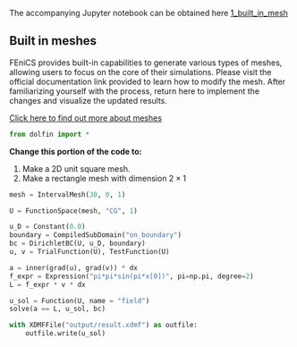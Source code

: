 The accompanying Jupyter notebook can be obtained here [1_built_in_mesh](../../../src/day-1/exercises/1_built_in_mesh.ipynb)



## Built in meshes

FEniCS provides built-in capabilities to generate various types of meshes, allowing users to focus on the core of their simulations. Please visit the official documentation link provided to learn how to modify the mesh. After familiarizing yourself with the process, return here to implement the changes and visualize the updated results.

[Click here to find out more about meshes](https://fenicsproject.org/olddocs/dolfin/latest/python/demos/built-in-meshes/demo_built-in-meshes.py.html)


```python
from dolfin import *
```

**Change this portion of the code to:**
1. Make a 2D unit square mesh.
2. Make a rectangle mesh with dimension $2 \times 1$


```python
mesh = IntervalMesh(30, 0, 1)
```


```python
U = FunctionSpace(mesh, "CG", 1)

u_D = Constant(0.0)
boundary = CompiledSubDomain("on_boundary")
bc = DirichletBC(U, u_D, boundary)
u, v = TrialFunction(U), TestFunction(U)

a = inner(grad(u), grad(v)) * dx
f_expr = Expression("pi*pi*sin(pi*x[0])", pi=np.pi, degree=2)
L = f_expr * v * dx

u_sol = Function(U, name = "field")
solve(a == L, u_sol, bc)

with XDMFFile("output/result.xdmf") as outfile:
    outfile.write(u_sol)
```


```python

```
